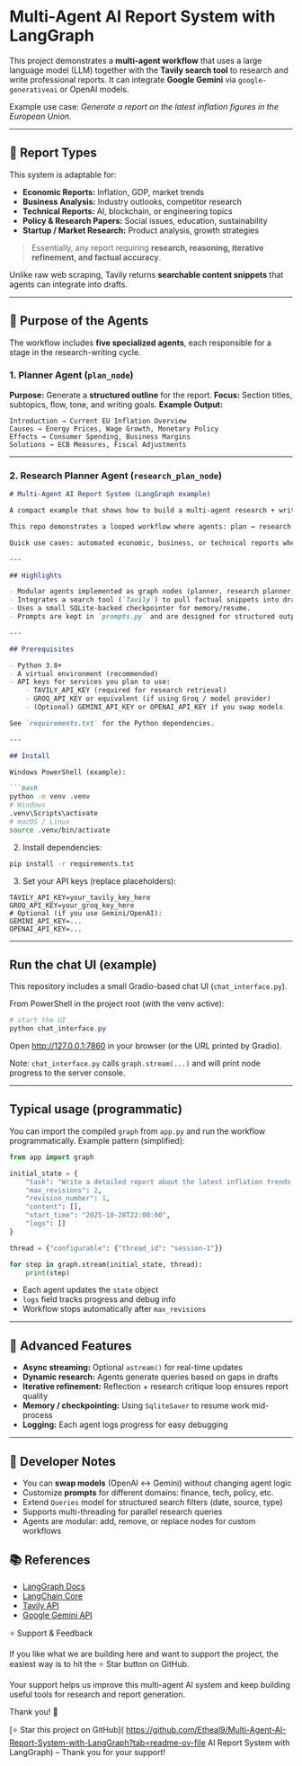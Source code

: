 
# Multi-Agent AI Report System with LangGraph

This project demonstrates a **multi-agent workflow** that uses a large language model (LLM) together with the **Tavily search tool** to research and write professional reports.
It can integrate **Google Gemini** via `google-generativeai` or OpenAI models.

Example use case: *Generate a report on the latest inflation figures in the European Union.*

---

## 📑 Report Types

This system is adaptable for:

* **Economic Reports:** Inflation, GDP, market trends
* **Business Analysis:** Industry outlooks, competitor research
* **Technical Reports:** AI, blockchain, or engineering topics
* **Policy & Research Papers:** Social issues, education, sustainability
* **Startup / Market Research:** Product analysis, growth strategies

> Essentially, any report requiring **research, reasoning, iterative refinement, and factual accuracy**.

Unlike raw web scraping, Tavily returns **searchable content snippets** that agents can integrate into drafts.

---

## 🧠 Purpose of the Agents

The workflow includes **five specialized agents**, each responsible for a stage in the research-writing cycle.

### 1. Planner Agent (`plan_node`)

**Purpose:** Generate a **structured outline** for the report.
**Focus:** Section titles, subtopics, flow, tone, and writing goals.
**Example Output:**

```
Introduction → Current EU Inflation Overview
Causes → Energy Prices, Wage Growth, Monetary Policy
Effects → Consumer Spending, Business Margins
Solutions → ECB Measures, Fiscal Adjustments
```

---

### 2. Research Planner Agent (`research_plan_node`)
```markdown
# Multi‑Agent AI Report System (LangGraph example)

A compact example that shows how to build a multi‑agent research + writing pipeline using a LangGraph-style state graph, a retrieval/search tool (Tavily), and a text generation model (Groq / Gemini / OpenAI).

This repo demonstrates a looped workflow where agents: plan → research → draft → critique → research more → revise.

Quick use cases: automated economic, business, or technical reports where iterative fact-checking and structured output matter.

---

## Highlights

- Modular agents implemented as graph nodes (planner, research planner, file tool, generator, reflector, research critic).
- Integrates a search tool (`Tavily`) to pull factual snippets into drafts.
- Uses a small SQLite-backed checkpointer for memory/resume.
- Prompts are kept in `prompts.py` and are designed for structured outputs (JSON) when appropriate.

---

## Prerequisites

- Python 3.8+
- A virtual environment (recommended)
- API keys for services you plan to use:
    - TAVILY_API_KEY (required for research retrieval)
    - GROQ_API_KEY or equivalent (if using Groq / model provider)
    - (Optional) GEMINI_API_KEY or OPENAI_API_KEY if you swap models

See `requirements.txt` for the Python dependencies.

---

## Install

Windows PowerShell (example):

```bash
python -m venv .venv
# Windows
.venv\Scripts\activate
# macOS / Linux
source .venv/bin/activate
```

2. Install dependencies:

```bash
pip install -r requirements.txt
```

3. Set your API keys (replace placeholders):

```text
TAVILY_API_KEY=your_tavily_key_here
GROQ_API_KEY=your_groq_key_here
# Optional (if you use Gemini/OpenAI):
GEMINI_API_KEY=...
OPENAI_API_KEY=...
```

---

## Run the chat UI (example)

This repository includes a small Gradio-based chat UI (`chat_interface.py`).

From PowerShell in the project root (with the venv active):

```powershell
# start the UI
python chat_interface.py
```

Open http://127.0.0.1:7860 in your browser (or the URL printed by Gradio).

Note: `chat_interface.py` calls `graph.stream(...)` and will print node progress to the server console.

---

## Typical usage (programmatic)

You can import the compiled `graph` from `app.py` and run the workflow programmatically. Example pattern (simplified):

```python
from app import graph

initial_state = {
    "task": "Write a detailed report about the latest inflation trends in the European Union.",
    "max_revisions": 2,
    "revision_number": 1,
    "content": [],
    "start_time": "2025-10-28T22:00:00",
    "logs": []
}

thread = {"configurable": {"thread_id": "session-1"}}

for step in graph.stream(initial_state, thread):
    print(step)
```

* Each agent updates the `state` object
* `logs` field tracks progress and debug info
* Workflow stops automatically after `max_revisions`

---

## 📝 Advanced Features

* **Async streaming:** Optional `astream()` for real-time updates
* **Dynamic research:** Agents generate queries based on gaps in drafts
* **Iterative refinement:** Reflection + research critique loop ensures report quality
* **Memory / checkpointing:** Using `SqliteSaver` to resume work mid-process
* **Logging:** Each agent logs progress for easy debugging

---

## 🔧 Developer Notes

* You can **swap models** (OpenAI ↔ Gemini) without changing agent logic
* Customize **prompts** for different domains: finance, tech, policy, etc.
* Extend `Queries` model for structured search filters (date, source, type)
* Supports multi-threading for parallel research queries
* Agents are modular: add, remove, or replace nodes for custom workflows


## 📚 References

* [LangGraph Docs](https://www.langchain.com/langgraph)
* [LangChain Core](https://python.langchain.com/api_reference/core/index.html)
* [Tavily API](https://docs.tavily.com/)
* [Google Gemini API](https://ai.google.dev/gemini-api/docs)



⭐ Support & Feedback

If you like what we are building here and want to support the project, the easiest way is to hit the ⭐ Star button on GitHub.

Your support helps us improve this multi-agent AI system and keep building useful tools for research and report generation.

Thank you! 🙏

[⭐ Star this project on GitHub]( https://github.com/Etheal9/Multi-Agent-AI-Report-System-with-LangGraph?tab=readme-ov-file AI Report System with LangGraph) – Thank you for your support!

